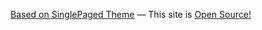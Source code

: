 
[Based on SinglePaged Theme](https://github.com/t413/SinglePaged)
&mdash;
This site is [Open Source!](https://github.com/flybrainlab/flybrainlabweb)

